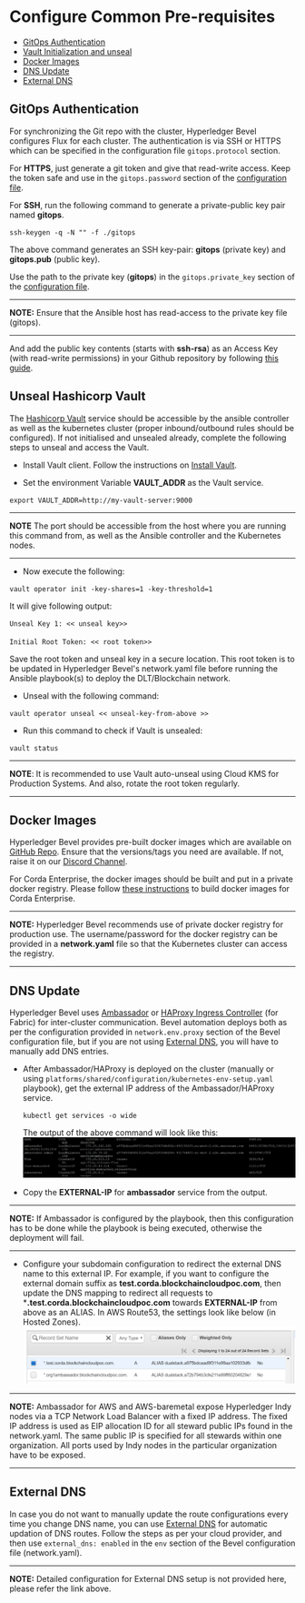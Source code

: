 [//]: # (##############################################################################################)
[//]: # (Copyright Accenture. All Rights Reserved.)
[//]: # (SPDX-License-Identifier: Apache-2.0)
[//]: # (##############################################################################################)

# Configure Common Pre-requisites

- [GitOps Authentication](#gitops-authentication)
- [Vault Initialization and unseal](#vaultunseal)
- [Docker Images](#docker)
- [DNS Update](#dns-update)
- [External DNS](#externaldns)

<a name = "gitops-authentication"></a>
## GitOps Authentication
For synchronizing the Git repo with the cluster, Hyperledger Bevel configures Flux for each cluster. The authentication is via SSH or HTTPS which can be specified in the configuration file `gitops.protocol` section. 

For **HTTPS**, just generate a git token and give that read-write access. Keep the token safe and use in the `gitops.password` section of the [configuration file](./corda_networkyaml.md). 

For **SSH**, run the following command to generate a private-public key pair named **gitops**.

```
ssh-keygen -q -N "" -f ./gitops
```

The above command generates an SSH key-pair: **gitops** (private key) and **gitops.pub** (public key).

Use the path to the private key (**gitops**) in the `gitops.private_key` section of the [configuration file](./corda_networkyaml.md).

---
**NOTE:** Ensure that the Ansible host has read-access to the private key file (gitops).

---

And add the public key contents (starts with **ssh-rsa**) as an Access Key (with read-write permissions) in your Github repository by following [this guide](https://help.github.com/en/github/authenticating-to-github/adding-a-new-ssh-key-to-your-github-account).

<a name = "vaultunseal"></a>
## Unseal Hashicorp Vault 

The [Hashicorp Vault](https://www.vaultproject.io/) service should be accessible by the ansible controller as well as the kubernetes cluster (proper inbound/outbound rules should be configured). If not initialised and unsealed already, complete the following steps to unseal and access the Vault.

* Install Vault client. Follow the instructions on [Install Vault](https://www.vaultproject.io/docs/install/).

* Set the environment Variable **VAULT_ADDR** as the Vault service. 

```
export VAULT_ADDR=http://my-vault-server:9000
```
---
**NOTE** The port should be accessible from the host where you are running this command from, as well as the Ansible controller and the Kubernetes nodes.

---
* Now execute the following:
```
vault operator init -key-shares=1 -key-threshold=1
```
It will give following output:
```
Unseal Key 1: << unseal key>>

Initial Root Token: << root token>>
```
Save the root token  and unseal key in a secure location. This root token is to be updated in Hyperledger Bevel's network.yaml file before running the Ansible playbook(s) to deploy the DLT/Blockchain network.

* Unseal with the following command:
```
vault operator unseal << unseal-key-from-above >>
```
* Run this command to check if Vault is unsealed: 
```
vault status
```

---
**NOTE**: It is recommended to use Vault auto-unseal using Cloud KMS for Production Systems. And also, rotate the root token regularly.

---

<a name = "docker"></a>
## Docker Images

Hyperledger Bevel provides pre-built docker images which are available on [GitHub Repo](https://github.com/orgs/hyperledger/packages?repo_name=bevel). Ensure that the versions/tags you need are available. If not, raise it on our [Discord Channel](https://discord.com/channels/905194001349627914/941475087389950002).

For Corda Enterprise, the docker images should be built and put in a private docker registry. Please follow [these instructions](../architectureref/corda-ent.html#docker-images) to build docker images for Corda Enterprise.

---
**NOTE:** Hyperledger Bevel recommends use of private docker registry for production use. The username/password for the docker registry can be provided in a **network.yaml** file so that the Kubernetes cluster can access the registry.

---

<a name = "dns-update"></a>
## DNS Update

Hyperledger Bevel uses [Ambassador](https://www.getambassador.io/about/why-ambassador/) or [HAProxy Ingress Controller](https://www.haproxy.com/documentation/hapee/1-9r1/traffic-management/kubernetes-ingress-controller/) (for Fabric) for inter-cluster communication. 
Bevel automation deploys both as per the configuration provided in `network.env.proxy` section of the Bevel configuration file, but if you are not using [External DNS](#externaldns), you will have to manually add DNS entries.


* After Ambassador/HAProxy is deployed on the cluster (manually or using `platforms/shared/configuration/kubernetes-env-setup.yaml` playbook), get the external IP address of the Ambassador/HAProxy service.

    ```
    kubectl get services -o wide
    ```
    The output of the above command will look like this:
    ![Ambassador Service Output](../_static/ambassador-service.png)

* Copy the **EXTERNAL-IP** for **ambassador** service from the output.
---
**NOTE:** If Ambassador is configured by the playbook, then this configuration has to be done while the playbook is being executed, otherwise the deployment will fail.

---

* Configure your subdomain configuration to redirect the external DNS name to this external IP. For example, if you want to configure the external domain suffix as **test.corda.blockchaincloudpoc.com**, then update the DNS mapping to redirect all requests to ***.test.corda.blockchaincloudpoc.com** towards **EXTERNAL-IP** from above as an ALIAS.
In AWS Route53, the settings look like below (in Hosted Zones).
![Ambassador DNS Configuration](../_static/ambassador-dns.png)

---
**NOTE:** Ambassador for AWS and AWS-baremetal expose Hyperledger Indy nodes via a TCP Network Load Balancer with a fixed IP address. The fixed IP address is used as EIP allocation ID for all steward public IPs found in the network.yaml. The same public IP is specified for all stewards within one organization. All ports used by Indy nodes in the particular organization have to be exposed.

---

<a name = "externaldns"></a>
## External DNS

In case you do not want to manually update the route configurations every time you change DNS name, you can use [External DNS](https://github.com/kubernetes-sigs/external-dns) for automatic updation of DNS routes. 
Follow the steps as per your cloud provider, and then use `external_dns: enabled` in the `env` section of the Bevel configuration file (network.yaml).

---
**NOTE:** Detailed configuration for External DNS setup is not provided here, please refer the link above.
